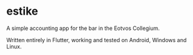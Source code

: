 # estike

A simple accounting app for the bar in the Eotvos Collegium.

Written entirely in Flutter, working and tested on Android, Windows and Linux.
